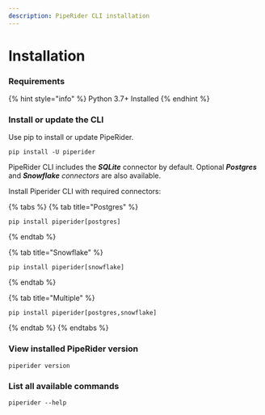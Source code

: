 ```yaml
---
description: PipeRider CLI installation
---
```


# Installation

### Requirements

{% hint style="info" %}
Python 3.7+ Installed
{% endhint %}

### Install or update the CLI

Use pip to install or update PipeRider.

```shell
pip install -U piperider
```

PipeRider CLI includes the _**SQLite**_ connector by default. Optional _**Postgres**_ and _**Snowflake** connectors_ are also available.

Install Piperider CLI with required connectors:

{% tabs %}
{% tab title="Postgres" %}
```
pip install piperider[postgres]
```
{% endtab %}

{% tab title="Snowflake" %}
```
pip install piperider[snowflake]
```
{% endtab %}

{% tab title="Multiple" %}
```
pip install piperider[postgres,snowflake]
```
{% endtab %}
{% endtabs %}

### View installed PipeRider version

```shell
piperider version
```

### List all available commands

```shell
piperider --help
```
